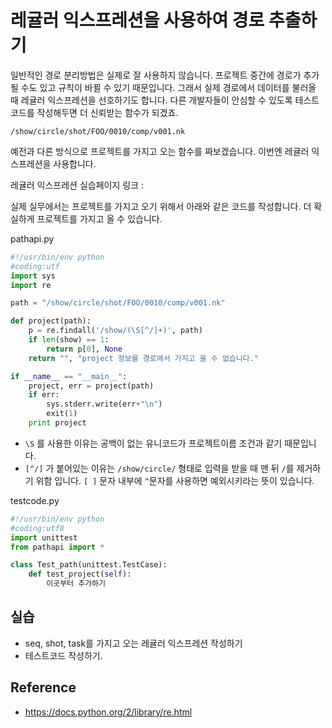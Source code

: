 # 레귤러 익스프레션을 사용하여 경로 추출하기

일반적인 경로 분리방법은 실제로 잘 사용하지 않습니다.
프로젝트 중간에 경로가 추가될 수도 있고 규칙이 바뀔 수 있기 때문입니다.
그래서 실제 경로에서 데이터를 불러올 때 레귤러 익스프레션을 선호하기도 합니다.
다른 개발자들이 안심할 수 있도록 테스트 코드를 작성해두면 더 신뢰받는 함수가 되겠죠.

```
/show/circle/shot/FOO/0010/comp/v001.nk
```

예전과 다른 방식으로 프로젝트를 가지고 오는 함수를 짜보겠습니다.
이번엔 레귤러 익스프레션을 사용합니다.

레귤러 익스프레션 실습페이지 링크 : 

실제 실무에서는 프로젝트를 가지고 오기 위해서 아래와 같은 코드를 작성합니다. 더 확실하게 프로젝트를 가지고 올 수 있습니다.

pathapi.py
```python
#!/usr/bin/env python
#coding:utf
import sys
import re

path = "/show/circle/shot/FOO/0010/comp/v001.nk"

def project(path):
    p = re.findall('/show/(\S[^/]+)', path)
    if len(show) == 1:
        return p[0], None
    return "", "project 정보를 경로에서 가지고 올 수 없습니다."

if __name__ == "__main__":
    project, err = project(path)
    if err:
        sys.stderr.write(err+"\n")
        exit(1)
    print project
```
- `\S` 를 사용한 이유는 공백이 없는 유니코드가 프로젝트이름 조건과 같기 때문입니다.
- `[^/]` 가 붙어있는 이유는 `/show/circle/` 형태로 입력을 받을 때 맨 뒤 `/`를 제거하기 위함 입니다. `[ ]` 문자 내부에 `^`문자를 사용하면 예외시키라는 뜻이 있습니다.

testcode.py
```python
#!/usr/bin/env python
#coding:utf8
import unittest
from pathapi import *

class Test_path(unittest.TestCase):
    def test_project(self):
        이곳부터 추가하기
```


## 실습
- seq, shot, task를 가지고 오는 레귤러 익스프레션 작성하기
- 테스트코드 작성하기.

## Reference
- https://docs.python.org/2/library/re.html
